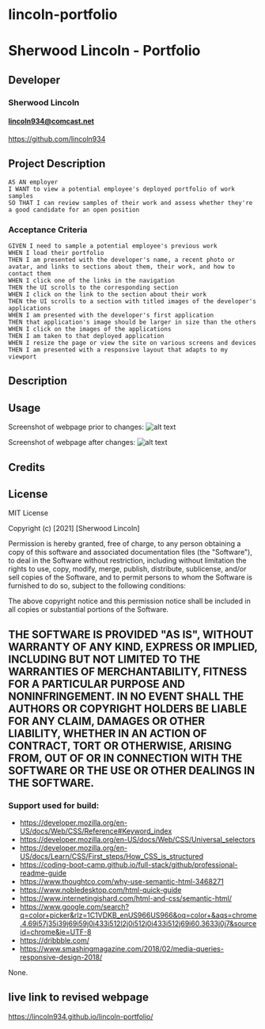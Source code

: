# lincoln-portfolio

<h1> Sherwood Lincoln - Portfolio </h1>

## Developer
### Sherwood Lincoln
#### lincoln934@comcast.net
https://github.com/lincoln934

## Project Description

```
AS AN employer
I WANT to view a potential employee's deployed portfolio of work samples
SO THAT I can review samples of their work and assess whether they're a good candidate for an open position
```

### Acceptance Criteria

```
GIVEN I need to sample a potential employee's previous work
WHEN I load their portfolio
THEN I am presented with the developer's name, a recent photo or avatar, and links to sections about them, their work, and how to contact them
WHEN I click one of the links in the navigation
THEN the UI scrolls to the corresponding section
WHEN I click on the link to the section about their work
THEN the UI scrolls to a section with titled images of the developer's applications
WHEN I am presented with the developer's first application
THEN that application's image should be larger in size than the others
WHEN I click on the images of the applications
THEN I am taken to that deployed application
WHEN I resize the page or view the site on various screens and devices
THEN I am presented with a responsive layout that adapts to my viewport
```
## Description

## Usage

Screenshot of webpage prior to changes:
![alt text](assets/images/lincoln-portfolio-screencapture.png)

Screenshot of webpage after changes:
![alt text](assets/images/lincoln-portfolio-resume-screencapture.png)

## Credits



## License

MIT License

Copyright (c) [2021] [Sherwood Lincoln]

Permission is hereby granted, free of charge, to any person obtaining a copy
of this software and associated documentation files (the "Software"), to deal
in the Software without restriction, including without limitation the rights
to use, copy, modify, merge, publish, distribute, sublicense, and/or sell
copies of the Software, and to permit persons to whom the Software is
furnished to do so, subject to the following conditions:

The above copyright notice and this permission notice shall be included in all
copies or substantial portions of the Software.

THE SOFTWARE IS PROVIDED "AS IS", WITHOUT WARRANTY OF ANY KIND, EXPRESS OR
IMPLIED, INCLUDING BUT NOT LIMITED TO THE WARRANTIES OF MERCHANTABILITY,
FITNESS FOR A PARTICULAR PURPOSE AND NONINFRINGEMENT. IN NO EVENT SHALL THE
AUTHORS OR COPYRIGHT HOLDERS BE LIABLE FOR ANY CLAIM, DAMAGES OR OTHER
LIABILITY, WHETHER IN AN ACTION OF CONTRACT, TORT OR OTHERWISE, ARISING FROM,
OUT OF OR IN CONNECTION WITH THE SOFTWARE OR THE USE OR OTHER DEALINGS IN THE
SOFTWARE.
---
### Support used for build:
- https://developer.mozilla.org/en-US/docs/Web/CSS/Reference#Keyword_index
- https://developer.mozilla.org/en-US/docs/Web/CSS/Universal_selectors
- https://developer.mozilla.org/en-US/docs/Learn/CSS/First_steps/How_CSS_is_structured
- https://coding-boot-camp.github.io/full-stack/github/professional-readme-guide
- https://www.thoughtco.com/why-use-semantic-html-3468271
- https://www.nobledesktop.com/html-quick-guide
- https://www.internetingishard.com/html-and-css/semantic-html/
- https://www.google.com/search?q=color+picker&rlz=1C1VDKB_enUS966US966&oq=color+&aqs=chrome.4.69i57j35i39j69i59j0i433i512l2j0i512j0i433i512j69i60.3633j0j7&sourceid=chrome&ie=UTF-8
- https://dribbble.com/
- https://www.smashingmagazine.com/2018/02/media-queries-responsive-design-2018/

None.

## live link to revised webpage

https://lincoln934.github.io/lincoln-portfolio/


